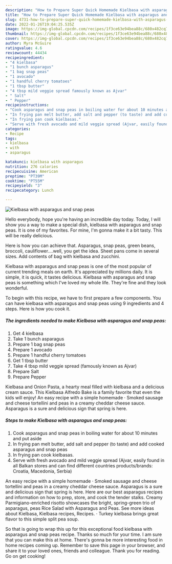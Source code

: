 ```yaml
---
description: "How to Prepare Super Quick Homemade Kielbasa with asparagus and snap peas"
title: "How to Prepare Super Quick Homemade Kielbasa with asparagus and snap peas"
slug: 4731-how-to-prepare-super-quick-homemade-kielbasa-with-asparagus-and-snap-peas
date: 2022-01-26T19:04:25.535Z
image: https://img-global.cpcdn.com/recipes/1f3ce63e94bea88c/680x482cq70/kielbasa-with-asparagus-and-snap-peas-recipe-main-photo.jpg
thumbnail: https://img-global.cpcdn.com/recipes/1f3ce63e94bea88c/680x482cq70/kielbasa-with-asparagus-and-snap-peas-recipe-main-photo.jpg
cover: https://img-global.cpcdn.com/recipes/1f3ce63e94bea88c/680x482cq70/kielbasa-with-asparagus-and-snap-peas-recipe-main-photo.jpg
author: Myra McGuire
ratingvalue: 4.6
reviewcount: 44434
recipeingredient:
- "4 kielbasa"
- "1 bunch asparagus"
- "1 bag snap peas"
- "1 avocado"
- "1 handful cherry tomatoes"
- "1 tbsp butter"
- "4 tbsp mild veggie spread famously known as Ajvar"
- " Salt"
- " Pepper"
recipeinstructions:
- "Cook asparagus and snap peas in boiling water for about 10 minutes and put aside"
- "In frying pan melt butter, add salt and pepper (to taste) and add cooked asparagus and snap peas"
- "In frying pan cook kielbasas."
- "Serve with fresh avocado and mild veggie spread (Ajvar, easily found in all Balkan stores and can find different countries products/brands: Croatia, Macedonia, Serbia)"
categories:
- Recipe
tags:
- kielbasa
- with
- asparagus

katakunci: kielbasa with asparagus 
nutrition: 276 calories
recipecuisine: American
preptime: "PT39M"
cooktime: "PT55M"
recipeyield: "3"
recipecategory: Lunch

---
```



![Kielbasa with asparagus and snap peas](https://img-global.cpcdn.com/recipes/1f3ce63e94bea88c/680x482cq70/kielbasa-with-asparagus-and-snap-peas-recipe-main-photo.jpg)

Hello everybody, hope you're having an incredible day today. Today, I will show you a way to make a special dish, kielbasa with asparagus and snap peas. It is one of my favorites. For mine, I'm gonna make it a bit tasty. This will be really delicious.

Here is how you can achieve that. Asparagus, snap peas, green beans, broccoli, cauliflower….well, you get the idea. Sheet pans come in several sizes. Add contents of bag with kielbasa and zucchini.

Kielbasa with asparagus and snap peas is one of the most popular of current trending meals on earth. It's appreciated by millions daily. It is simple, it is quick, it tastes delicious. Kielbasa with asparagus and snap peas is something which I've loved my whole life. They're fine and they look wonderful.


To begin with this recipe, we have to first prepare a few components. You can have kielbasa with asparagus and snap peas using 9 ingredients and 4 steps. Here is how you cook it.

<!--inarticleads1-->

##### The ingredients needed to make Kielbasa with asparagus and snap peas:

1. Get 4 kielbasa
1. Take 1 bunch asparagus
1. Prepare 1 bag snap peas
1. Prepare 1 avocado
1. Prepare 1 handful cherry tomatoes
1. Get 1 tbsp butter
1. Take 4 tbsp mild veggie spread (famously known as Ajvar)
1. Prepare  Salt
1. Prepare  Pepper


Kielbasa and Onion Pasta, a hearty meal filled with kielbasa and a delicious cream sauce. This Kielbasa Alfredo Bake is a family favorite that even the kids will enjoy! An easy recipe with a simple homemade · Smoked sausage and cheese tortellini and peas in a creamy cheddar cheese sauce. Asparagus is a sure and delicious sign that spring is here. 

<!--inarticleads2-->

##### Steps to make Kielbasa with asparagus and snap peas:

1. Cook asparagus and snap peas in boiling water for about 10 minutes and put aside
1. In frying pan melt butter, add salt and pepper (to taste) and add cooked asparagus and snap peas
1. In frying pan cook kielbasas.
1. Serve with fresh avocado and mild veggie spread (Ajvar, easily found in all Balkan stores and can find different countries products/brands: Croatia, Macedonia, Serbia)


An easy recipe with a simple homemade · Smoked sausage and cheese tortellini and peas in a creamy cheddar cheese sauce. Asparagus is a sure and delicious sign that spring is here. Here are our best asparagus recipes and information on how to prep, store, and cook the tender stalks. Creamy Parmigiano-enriched risotto showcases the bright, spring-green trio of asparagus, peas Rice Salad with Asparagus and Peas. See more ideas about Kielbasa, Kielbasa recipes, Recipes. · Turkey kielbasa brings great flavor to this simple split pea soup. 

So that is going to wrap this up for this exceptional food kielbasa with asparagus and snap peas recipe. Thanks so much for your time. I am sure that you can make this at home. There's gonna be more interesting food in home recipes coming up. Remember to save this page in your browser, and share it to your loved ones, friends and colleague. Thank you for reading. Go on get cooking!
